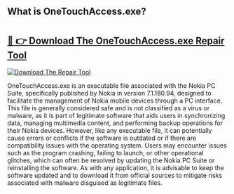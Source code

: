 ## What is OneTouchAccess.exe? 

# <h2><a href="https://exedetect.com/download.php?OneTouchAccess.exe">🔗 👉 Download The OneTouchAccess.exe Repair Tool</a></h2>

[![Download The Repair Tool](https://exedetect.com/download-button.jpg)](https://exedetect.com/download.php?OneTouchAccess.exe)

OneTouchAccess.exe is an executable file associated with the Nokia PC Suite, specifically published by Nokia in version 7.1.180.94, designed to facilitate the management of Nokia mobile devices through a PC interface. This file is generally considered safe and is not classified as a virus or malware, as it is part of legitimate software that aids users in synchronizing data, managing multimedia content, and performing backup operations for their Nokia devices. However, like any executable file, it can potentially cause errors or conflicts if the software is outdated or if there are compatibility issues with the operating system. Users may encounter issues such as the program crashing, failing to launch, or other operational glitches, which can often be resolved by updating the Nokia PC Suite or reinstalling the software. As with any application, it is advisable to keep the software updated and to download it from official sources to mitigate risks associated with malware disguised as legitimate files.